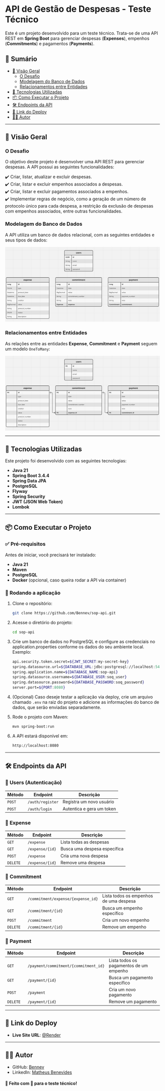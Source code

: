 # API de Gestão de Despesas - Teste Técnico

Este é um projeto desenvolvido para um teste técnico. Trata-se de uma API REST em **Spring Boot** para gerenciar despesas (**Expenses**), empenhos (**Commitments**) e pagamentos (**Payments**).

## 📑 Sumário

- [📌 Visão Geral](#-visão-geral)
    - [O Desafio](#o-desafio)
    - [Modelagem do Banco de Dados](#modelagem-do-banco-de-dados)
    - [Relacionamentos entre Entidades](#relacionamentos-entre-entidades)
- [🚀 Tecnologias Utilizadas](#-tecnologias-utilizadas)
- [📦 Como Executar o Projeto](#-como-executar-o-projeto)
- [🛠 Endpoints da API](#-endpoints-da-api)
- [🔗 Link do Deploy](#-link-do-deploy)
- [👨‍💻 Autor](#-autor)

---

## 📌 Visão Geral

### O Desafio

O objetivo deste projeto é desenvolver uma API REST para gerenciar despesas. A API possui as seguintes funcionalidades:

✔️ Criar, listar, atualizar e excluir despesas.  
✔️ Criar, listar e excluir empenhos associados a despesas.  
✔️ Criar, listar e excluir pagamentos associados a empenhos.  
✔️ Implementar regras de negócio, como a geração de um número de protocolo único para cada despesa, a restrição da exclusão de despesas com empenhos associados, entre outras funcionalidades.

### Modelagem do Banco de Dados

A API utiliza um banco de dados relacional, com as seguintes entidades e seus tipos de dados:

![Tipos das Entidades](docs/entity-types.png)

### Relacionamentos entre Entidades

As relações entre as entidades **Expense**, **Commitment** e **Payment** seguem um modelo `OneToMany`:

![Relacionamentos](docs/entity-relations.png)

---

## 🚀 Tecnologias Utilizadas

Este projeto foi desenvolvido com as seguintes tecnologias:

- **Java 21**
- **Spring Boot 3.4.4**
- **Spring Data JPA**
- **PostgreSQL**
- **Flyway**
- **Spring Security**
- **JWT (JSON Web Token)**
- **Lombok**

---

## 📦 Como Executar o Projeto

### ✅ Pré-requisitos

Antes de iniciar, você precisará ter instalado:

- **Java 21**
- **Maven**
- **PostgreSQL**
- **Docker** (opcional, caso queira rodar a API via container)

### 🚀 Rodando a aplicação

1. Clone o repositório:
   ```sh
   git clone https://github.com/Bennev/sop-api.git
   
2. Acesse o diretório do projeto:
    ```sh
    cd sop-api

3. Crie um banco de dados no PostgreSQL e configure as credenciais no application.properties conforme os dados do seu ambiente local. Exemplo:
    ```sh
    api.security.token.secret=${JWT_SECRET:my-secret-key}
    spring.datasource.url=${DATABASE_URL:jdbc:postgresql://localhost:5432/soq}
    spring.application.name=${DATABASE_NAME:sop-api}
    spring.datasource.username=${DATABASE_USER:soq_user}
    spring.datasource.password=${DATABASE_PASSWORD:soq_password}
    server.port=${PORT:8080}
   
4. (Opcional) Caso deseje testar a aplicação via deploy, crie um arquivo chamado `.env` na raiz do projeto e adicione as informações do banco de dados, que serão enviadas separadamente.

5. Rode o projeto com Maven:
    ```sh
    mvn spring-boot:run

6. A API estará disponível em:
    ```sh
    http://localhost:8080

---

## 🛠 Endpoints da API

### 🔹 **Users (Autenticação)**
| Método | Endpoint         | Descrição                 |
|--------|-----------------|---------------------------|
| `POST` | `/auth/register`     | Registra um novo usuário  |
| `POST` | `/auth/login`      | Autentica e gera um token |

### 🔹 **Expense**
| Método | Endpoint        | Descrição          |
|--------|-----------------|--------------------|
| `GET`  | `/expense`      | Lista todas as despesas |
| `GET`  | `/expense/{id}` | Busca uma despesa específica |
| `POST` | `/expense`      | Cria uma nova despesa |
| `DELETE` | `/expense/{id}` | Remove uma despesa |

### 🔹 **Commitment**
| Método | Endpoint                           | Descrição         |
|--------|------------------------------------|-------------------|
| `GET`  | `/commitment/expense/{expense_id}` | Lista todos os empenhos de uma despesa |
| `GET`  | `/commitment/{id}`                    | Busca um empenho específico |
| `POST` | `/commitment`                         | Cria um novo empenho |
| `DELETE` | `/commitment/{id}`                    | Remove um empenho |

### 🔹 **Payment**
| Método | Endpoint          | Descrição                                               |
|--------|------------------|---------------------------------------------------------|
| `GET`  | `/payment/commitment/{commitment_id}` | Lista todos os pagamentos de um empenho                 |
| `GET`  | `/payment/{id}`                    | Busca um pagamento específico                           |
| `POST` | `/payment`                         | Cria um novo pagamento                                  |
| `DELETE` | `/payment/{id}`                    | Remove um pagamento  |

---

## 🔗 Link do Deploy

- **Live Site URL**: [@Render](https://sop-api.onrender.com)

---

## 👨‍💻 Autor

- GitHub: [Bennev](https://github.com/Bennev)
- LinkedIn: [Matheus Benevides](http://linkedin.com/in/matheusbenevidesmilitao)

#### 🚀 Feito com 💙 para o teste técnico!